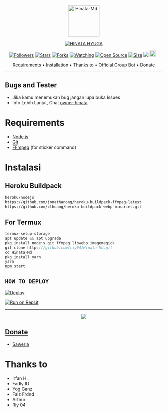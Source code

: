 <p align="center">
<img src="https://telegra.ph/file/26d2b41025793bd7614a7.jpg" alt="Hinata-Md" width="100"/>


</p>
<p align="center">
<a href="#"><img title="HINATA HYUGA" src="https://img.shields.io/badge/HINATA HYUGA-green?colorA=%23ff0000&colorB=%23017e40&style=for-the-badge"></a>
</p>
<p align="center">
<a href="https://github.com/riy04/followers"><img title="Followers" src="https://img.shields.io/github/followers/riychdwayne?color=red&style=flat-square"></a>
<a href="https://github.com/riy04/Hinata-Md/stargazers/"><img title="Stars" src="https://img.shields.io/github/stars/riy04/Hinata-Md?color=blue&style=flat-square"></a>
<a href="https://github.com/riy04/Hinata-Md/network/members"><img title="Forks" src="https://img.shields.io/github/forks/riy04/Hinata-Md?color=red&style=flat-square"></a>
<a href="https://github.com/riy04/Hinata-Md/watchers"><img title="Watching" src="https://img.shields.io/github/watchers/riy04/Hinata-Md?label=Watchers&color=blue&style=flat-square"></a>
<a href="https://github.com/riy04/Hinata-Md"><img title="Open Source" src="https://badges.frapsoft.com/os/v2/open-source.svg?v=103"></a>
<a href="https://github.com/riy04/Hinata-Md/"><img title="Size" src="https://img.shields.io/github/repo-size/riy04/Hinata-Md?style=flat-square&color=green"></a>
<a href="https://hits.seeyoufarm.com"><img src="https://hits.seeyoufarm.com/api/count/incr/badge.svg?url=https%3A%2F%2Fgithub.com%2Friychdwayne%2FHinata-Md&count_bg=%2379C83D&title_bg=%23555555&icon=probot.svg&icon_color=%2300FF6D&title=hits&edge_flat=false"/></a>
<a href="https://github.com/riy04/Hinata-Md/graphs/commit-activity"><img height="20" src="https://img.shields.io/badge/Maintained%3F-yes-green.svg"></a>&nbsp;&nbsp;
</p>

<p align="center">
  <a href="https://github.com/riy04/Hinata-Md#requirements">Requirements</a> •
  <a href="https://github.com/riy04/Hinata-Md#instalasi">Installation</a> •
  <a href="https://github.com/riy04/Hinata-Md#thanks-to">Thanks to</a> •
  <a href="https://github.com/riy04/Hinata-Md#Official-Group"> Official Group Bot</a> •
  <a href="https://github.com/riy04/Hinata-Md#donate">Donate</a>
</p>
</div>


---

## Bugs and Tester
* Jika kamu menemukan bug jangan lupa buka Issues
* Info Lebih Lanjut, Chat [owner-hinata](https://wa.me/6281575886399)

# Requirements
* [Node.js](https://nodejs.org/en/)
* [Git](https://git-scm.com/downloads)
* [FFmpeg](https://github.com/BtbN/FFmpeg-Builds/releases/download/autobuild-2020-12-08-13-03/ffmpeg-n4.3.1-26-gca55240b8c-win64-gpl-4.3.zip) (for sticker command)

# Instalasi
## Heroku Buildpack
```bash
heroku/nodejs
https://github.com/jonathanong/heroku-buildpack-ffmpeg-latest
https://github.com/clhuang/heroku-buildpack-webp-binaries.git
```
## For Termux
```ts
termux-setup-storage
apt update && apt upgrade
pkg install nodejs git ffmpeg libwebp imagemagick
git clone https://github.com/riy04/Hinata-Md.git
cd Hinata-Md
pkg install yarn
yarn
npm start
```

## ```HOW TO DEPLOY```

[![Deploy](https://www.herokucdn.com/deploy/button.svg)](https://heroku.com/deploy?template=https://github.com/BrainyError/Hinata-Md)

[![Run on Repl.it](https://repl.it/badge/github/quiec/whatsAlfa)](https://replit.com/@ReinhardTuna/Zimbot-v3-QR?v=1)

----------

<p align="center">
  <a href="https://youtu.be/U1suj4wuWvc"><img src="https://telegra.ph/file/4e8679b0d4677be9a2995.jpg" />
</p>

## Donate
- [Saweria](https://saweria.co/Riy20)

# Thanks to
- Irfan H.
- Fadly ID
- Yog Ganz
- Faiz Frdnd
- Arthur
- Riy 04
